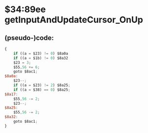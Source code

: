 ﻿
# $34:89ee getInputAndUpdateCursor_OnUp

<summary></summary>

## (pseudo-)code:
```js
{
	if ((a = $23) != 0) $8a0a
	if ((a = $1b) != 0) $8a32
	$23 = 3;
	$55,56 += 6;
	goto $8ac1;
$8a0a:
	$23--;
	if ((a = $23) != 2) $8a25;
	if ((a = $38) == 0) $8a25;
$8a17:
	$55,56 -= 2;
	$23--;
$8a25:
	$55,56 -= 2;
$8a32:
	goto $8ac1;
}
```



